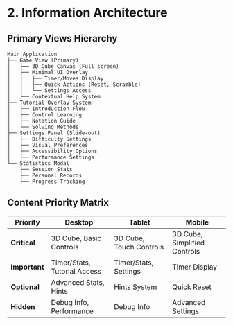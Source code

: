 # 2. Information Architecture

## Primary Views Hierarchy

```
Main Application
├── Game View (Primary)
│   ├── 3D Cube Canvas (Full screen)
│   ├── Minimal UI Overlay
│   │   ├── Timer/Moves Display
│   │   ├── Quick Actions (Reset, Scramble)
│   │   └── Settings Access
│   └── Contextual Help System
├── Tutorial Overlay System
│   ├── Introduction Flow
│   ├── Control Learning
│   ├── Notation Guide
│   └── Solving Methods
├── Settings Panel (Slide-out)
│   ├── Difficulty Settings
│   ├── Visual Preferences
│   ├── Accessibility Options
│   └── Performance Settings
└── Statistics Modal
    ├── Session Stats
    ├── Personal Records
    └── Progress Tracking
```

## Content Priority Matrix

| Priority | Desktop | Tablet | Mobile |
|----------|---------|---------|---------|
| **Critical** | 3D Cube, Basic Controls | 3D Cube, Touch Controls | 3D Cube, Simplified Controls |
| **Important** | Timer/Stats, Tutorial Access | Timer/Stats, Settings | Timer Display |
| **Optional** | Advanced Stats, Hints | Hints System | Quick Reset |
| **Hidden** | Debug Info, Performance | Debug Info | Advanced Settings |
